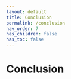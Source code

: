 ```yaml
---
layout: default
title: Conclusion
permalink: /conclusion
nav_order: 7
has_children: false
has_toc: false
---
```


# Conclusion
